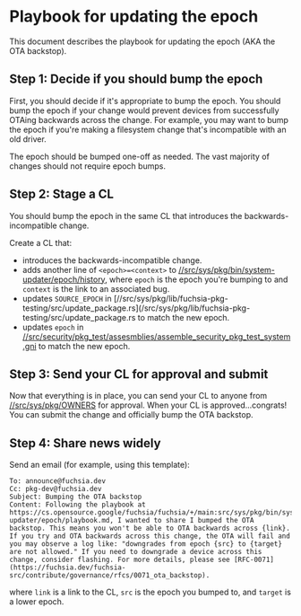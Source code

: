 # Playbook for updating the epoch

This document describes the playbook for updating the epoch (AKA the OTA backstop).

## Step 1: Decide if you should bump the epoch

First, you should decide if it's appropriate to bump the epoch. You should bump the epoch if your
change would prevent devices from successfully OTAing backwards across the change. For example, you
may want to bump the epoch if you're making a filesystem change that's incompatible with an old
driver.

The epoch should be bumped one-off as needed. The vast majority of changes should not require
epoch bumps.

## Step 2: Stage a CL

You should bump the epoch in the same CL that introduces the backwards-incompatible change.

Create a CL that:
* introduces the backwards-incompatible change.
* adds another line of `<epoch>=<context>` to
  [//src/sys/pkg/bin/system-updater/epoch/history](/src/sys/pkg/bin/system-updater/epoch/history),
  where `epoch` is the epoch you're bumping to and `context` is the link to an associated bug.
* updates `SOURCE_EPOCH` in
  [//src/sys/pkg/lib/fuchsia-pkg-testing/src/update_package.rs](/src/sys/pkg/lib/fuchsia-pkg-testing/src/update_package.rs
  to match the new epoch.
* updates `epoch` in
  [//src/security/pkg_test/assesmblies/assemble_security_pkg_test_system.gni](/src/security/pkg_test/assemblies/assemble_security_pkg_test_system.gni)
  to match the new epoch.

## Step 3: Send your CL for approval and submit

Now that everything is in place, you can send your CL to anyone from
[//src/sys/pkg/OWNERS](/src/sys/pkg/OWNERS) for approval. When your CL is approved...congrats!
You can submit the change and officially bump the OTA backstop.

## Step 4: Share news widely

Send an email (for example, using this template):

```
To: announce@fuchsia.dev
Cc: pkg-dev@fuchsia.dev
Subject: Bumping the OTA backstop
Content: Following the playbook at https://cs.opensource.google/fuchsia/fuchsia/+/main:src/sys/pkg/bin/system-updater/epoch/playbook.md, I wanted to share I bumped the OTA backstop. This means you won't be able to OTA backwards across {link}. If you try and OTA backwards across this change, the OTA will fail and you may observe a log like: "downgrades from epoch {src} to {target} are not allowed." If you need to downgrade a device across this change, consider flashing. For more details, please see [RFC-0071](https://fuchsia.dev/fuchsia-src/contribute/governance/rfcs/0071_ota_backstop).
```

where `link` is a link to the CL, `src` is the epoch you bumped to, and `target` is a lower epoch.